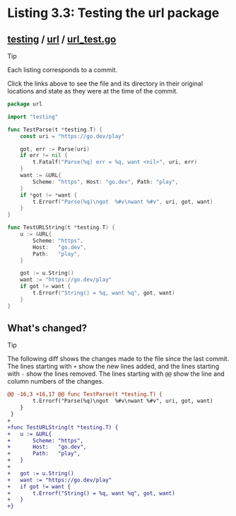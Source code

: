 # Listing 3.3: Testing the url package

## [testing](https://github.com/inancgumus/gobyexample/blob/4ece77a7653f2d43df80637ed76050e849b6cf87/testing) / [url](https://github.com/inancgumus/gobyexample/blob/4ece77a7653f2d43df80637ed76050e849b6cf87/testing/url) / [url_test.go](https://github.com/inancgumus/gobyexample/blob/4ece77a7653f2d43df80637ed76050e849b6cf87/testing/url/url_test.go)

> [!TIP]
> Each listing corresponds to a commit.
>
> Click the links above to see the file and its directory in their original locations and state as they were at the time of the commit.

```go
package url

import "testing"

func TestParse(t *testing.T) {
	const uri = "https://go.dev/play"

	got, err := Parse(uri)
	if err != nil {
		t.Fatalf("Parse(%q) err = %q, want <nil>", uri, err)
	}
	want := &URL{
		Scheme: "https", Host: "go.dev", Path: "play",
	}
	if *got != *want {
		t.Errorf("Parse(%q)\ngot  %#v\nwant %#v", uri, got, want)
	}
}

func TestURLString(t *testing.T) {
	u := &URL{
		Scheme: "https",
		Host:   "go.dev",
		Path:   "play",
	}

	got := u.String()
	want := "https://go.dev/play"
	if got != want {
		t.Errorf("String() = %q, want %q", got, want)
	}
}
```

## What's changed?

> [!TIP]
> The following diff shows the changes made to the file since the last commit.
> The lines starting with `+` show the new lines added, and the lines starting with `-` show the lines removed.
> The lines starting with `@@` show the line and column numbers of the changes.

```diff
@@ -16,3 +16,17 @@ func TestParse(t *testing.T) {
 		t.Errorf("Parse(%q)\ngot  %#v\nwant %#v", uri, got, want)
 	}
 }
+
+func TestURLString(t *testing.T) {
+	u := &URL{
+		Scheme: "https",
+		Host:   "go.dev",
+		Path:   "play",
+	}
+
+	got := u.String()
+	want := "https://go.dev/play"
+	if got != want {
+		t.Errorf("String() = %q, want %q", got, want)
+	}
+}
```

